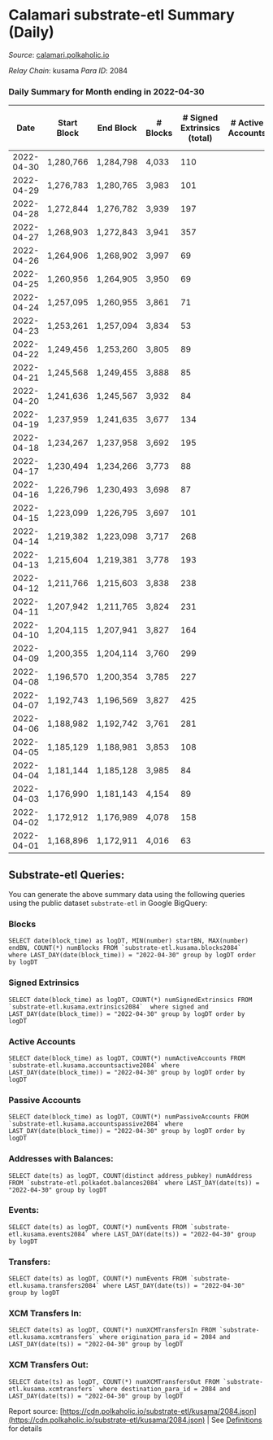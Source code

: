 # Calamari substrate-etl Summary (Daily)

_Source_: [calamari.polkaholic.io](https://calamari.polkaholic.io)

*Relay Chain*: kusama
*Para ID*: 2084



### Daily Summary for Month ending in 2022-04-30


| Date | Start Block | End Block | # Blocks | # Signed Extrinsics (total) | # Active Accounts | # Passive | # New | # Addresses with Balances | # Events | # Transfers | # XCM Transfers In | # XCM Transfers Out | Issues | 
| ---- | ----------- | --------- | -------- | --------------------------- | ----------------- | --------- | ----- | ------------------------- | -------- | ----------- | ------------------ | ------------------- | ------ |
| 2022-04-30 | 1,280,766 | 1,284,798 | 4,033 | 110 |  |  |  | 23,020 | 8,740 | 68 ($56,842.82) |   |   |  |
| 2022-04-29 | 1,276,783 | 1,280,765 | 3,983 | 101 |  |  |  |  | 8,592 | 54 ($85,251.08) |   |   |  |
| 2022-04-28 | 1,272,844 | 1,276,782 | 3,939 | 197 |  |  |  | 23,001 | 9,072 | 106 ($55,321.54) |   |   |  |
| 2022-04-27 | 1,268,903 | 1,272,843 | 3,941 | 357 |  |  |  | 22,991 | 10,068 | 214 ($288,527.80) |   |   |  |
| 2022-04-26 | 1,264,906 | 1,268,902 | 3,997 | 69 |  |  |  | 22,964 | 8,421 | 24 ($12,968.30) |   |   |  |
| 2022-04-25 | 1,260,956 | 1,264,905 | 3,950 | 69 |  |  |  | 22,956 | 8,319 | 38 ($24,497.42) |   |   |  |
| 2022-04-24 | 1,257,095 | 1,260,955 | 3,861 | 71 |  |  |  | 22,950 | 8,168 | 48 ($69,818.96) |   |   |  |
| 2022-04-23 | 1,253,261 | 1,257,094 | 3,834 | 53 |  |  |  | 22,941 | 7,996 | 33 ($10,081.85) |   |   |  |
| 2022-04-22 | 1,249,456 | 1,253,260 | 3,805 | 89 |  |  |  | 22,931 | 8,160 | 57 ($235,184.29) |   |   |  |
| 2022-04-21 | 1,245,568 | 1,249,455 | 3,888 | 85 |  |  |  | 22,920 | 8,294 | 52 ($792,412.51) |   |   |  |
| 2022-04-20 | 1,241,636 | 1,245,567 | 3,932 | 84 |  |  |  | 22,911 | 8,391 | 59 ($41,567.01) |   |   |  |
| 2022-04-19 | 1,237,959 | 1,241,635 | 3,677 | 134 |  |  |  | 22,898 | 8,167 | 72 ($172,938.46) |   |   |  |
| 2022-04-18 | 1,234,267 | 1,237,958 | 3,692 | 195 |  |  |  | 22,887 | 8,453 | 49 ($163,487.77) |   |   |  |
| 2022-04-17 | 1,230,494 | 1,234,266 | 3,773 | 88 |  |  |  | 22,876 | 8,085 | 47 ($14,654.45) |   |   |  |
| 2022-04-16 | 1,226,796 | 1,230,493 | 3,698 | 87 |  |  |  | 22,868 | 7,926 | 46 ($238,794.28) |   |   |  |
| 2022-04-15 | 1,223,099 | 1,226,795 | 3,697 | 101 |  |  |  | 22,860 | 8,018 | 51 ($2,728,747.93) |   |   |  |
| 2022-04-14 | 1,219,382 | 1,223,098 | 3,717 | 268 |  |  |  | 22,846 | 8,968 | 125 ($582,142.18) |   |   |  |
| 2022-04-13 | 1,215,604 | 1,219,381 | 3,778 | 193 |  |  |  | 22,827 | 8,742 | 106 ($400,341.31) |   |   |  |
| 2022-04-12 | 1,211,766 | 1,215,603 | 3,838 | 238 |  |  |  | 22,805 | 9,181 | 162 ($5,355,395.16) |   |   |  |
| 2022-04-11 | 1,207,942 | 1,211,765 | 3,824 | 231 |  |  |  |  | 8,943 | 69 ($250,735.07) |   |   |  |
| 2022-04-10 | 1,204,115 | 1,207,941 | 3,827 | 164 |  |  |  | 22,750 | 8,670 | 90 ($194,254.16) |   |   |  |
| 2022-04-09 | 1,200,355 | 1,204,114 | 3,760 | 299 |  |  |  | 22,733 | 9,337 | 165 ($142,200.70) |   |   |  |
| 2022-04-08 | 1,196,570 | 1,200,354 | 3,785 | 227 |  |  |  | 22,707 | 8,983 | 174 ($237,429.33) |   |   |  |
| 2022-04-07 | 1,192,743 | 1,196,569 | 3,827 | 425 |  |  |  | 22,676 | 10,332 | 322 ($1,137,356.98) |   |   |  |
| 2022-04-06 | 1,188,982 | 1,192,742 | 3,761 | 281 |  |  |  | 22,608 | 9,258 | 187 ($137,206.87) |   |   |  |
| 2022-04-05 | 1,185,129 | 1,188,981 | 3,853 | 108 |  |  |  | 22,574 | 8,370 | 49 ($17,939.09) |   |   |  |
| 2022-04-04 | 1,181,144 | 1,185,128 | 3,985 | 84 |  |  |  | 22,561 | 8,484 | 48 ($49,183.28) |   |   |  |
| 2022-04-03 | 1,176,990 | 1,181,143 | 4,154 | 89 |  |  |  | 22,550 | 8,850 | 34 ($113,300.85) |   |   |  |
| 2022-04-02 | 1,172,912 | 1,176,989 | 4,078 | 158 |  |  |  | 22,543 | 9,145 | 81 ($86,595.57) |   |   |  |
| 2022-04-01 | 1,168,896 | 1,172,911 | 4,016 | 63 |  |  |  | 22,518 | 8,428 | 38 ($30,521.61) |   |   |  |

## Substrate-etl Queries:
You can generate the above summary data using the following queries using the public dataset `substrate-etl` in Google BigQuery:


### Blocks
```
SELECT date(block_time) as logDT, MIN(number) startBN, MAX(number) endBN, COUNT(*) numBlocks FROM `substrate-etl.kusama.blocks2084`  where LAST_DAY(date(block_time)) = "2022-04-30" group by logDT order by logDT
```


### Signed Extrinsics
```
SELECT date(block_time) as logDT, COUNT(*) numSignedExtrinsics FROM `substrate-etl.kusama.extrinsics2084`  where signed and LAST_DAY(date(block_time)) = "2022-04-30" group by logDT order by logDT
```


### Active Accounts
```
SELECT date(block_time) as logDT, COUNT(*) numActiveAccounts FROM `substrate-etl.kusama.accountsactive2084` where LAST_DAY(date(block_time)) = "2022-04-30" group by logDT order by logDT
```


### Passive Accounts
```
SELECT date(block_time) as logDT, COUNT(*) numPassiveAccounts FROM `substrate-etl.kusama.accountspassive2084` where LAST_DAY(date(block_time)) = "2022-04-30" group by logDT order by logDT
```


### Addresses with Balances:
```
SELECT date(ts) as logDT, COUNT(distinct address_pubkey) numAddress FROM `substrate-etl.polkadot.balances2084` where LAST_DAY(date(ts)) = "2022-04-30" group by logDT
```


### Events:
```
SELECT date(ts) as logDT, COUNT(*) numEvents FROM `substrate-etl.kusama.events2084` where LAST_DAY(date(ts)) = "2022-04-30" group by logDT
```


### Transfers:
```
SELECT date(ts) as logDT, COUNT(*) numEvents FROM `substrate-etl.kusama.transfers2084` where LAST_DAY(date(ts)) = "2022-04-30" group by logDT
```


### XCM Transfers In:
```
SELECT date(ts) as logDT, COUNT(*) numXCMTransfersIn FROM `substrate-etl.kusama.xcmtransfers` where origination_para_id = 2084 and LAST_DAY(date(ts)) = "2022-04-30" group by logDT
```


### XCM Transfers Out:
```
SELECT date(ts) as logDT, COUNT(*) numXCMTransfersOut FROM `substrate-etl.kusama.xcmtransfers` where destination_para_id = 2084 and LAST_DAY(date(ts)) = "2022-04-30" group by logDT
```



Report source: [https://cdn.polkaholic.io/substrate-etl/kusama/2084.json](https://cdn.polkaholic.io/substrate-etl/kusama/2084.json) | See [Definitions](/DEFINITIONS.md) for details
